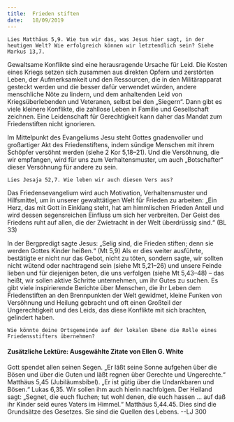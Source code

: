```yaml
---
title:  Frieden stiften
date:   18/09/2019
---
```


`Lies Matthäus 5,9. Wie tun wir das, was Jesus hier sagt, in der heutigen Welt? Wie erfolgreich können wir letztendlich sein? Siehe Markus 13,7.`

Gewaltsame Konflikte sind eine herausragende Ursache für Leid. Die Kosten eines Kriegs setzen sich zusammen aus direkten Opfern und zerstörten Leben, der Aufmerksamkeit und den Ressourcen, die in den Militärapparat gesteckt werden und die besser dafür verwendet würden, andere menschliche Nöte zu lindern, und dem anhaltenden Leid von Kriegsüberlebenden und Veteranen, selbst bei den „Siegern“. Dann gibt es viele kleinere Konflikte, die zahllose Leben in Familie und Gesellschaft zeichnen. Eine Leidenschaft für Gerechtigkeit kann daher das Mandat zum Friedenstiften nicht ignorieren.

Im Mittelpunkt des Evangeliums Jesu steht Gottes gnadenvoller und großartiger Akt des Friedenstiftens, indem sündige Menschen mit ihrem Schöpfer versöhnt werden (siehe 2 Kor 5,18–21). Und die Versöhnung, die wir empfangen, wird für uns zum Verhaltensmuster, um auch „Botschafter“ dieser Versöhnung für andere zu sein.

`Lies Jesaja 52,7. Wie leben wir auch diesen Vers aus?`

Das Friedensevangelium wird auch Motivation, Verhaltensmuster und Hilfsmittel, um in unserer gewalttätigen Welt für Frieden zu arbeiten: „Ein Herz, das mit Gott in Einklang steht, hat am himmlischen Frieden Anteil und wird dessen segensreichen Einfluss um sich her verbreiten. Der Geist des Friedens ruht auf allen, die der Zwietracht in der Welt überdrüssig sind.“ (BL 33)

In der Bergpredigt sagte Jesus: „Selig sind, die Frieden stiften; denn sie werden Gottes Kinder heißen.“ (Mt 5,9) Als er dies weiter ausführte, bestätigte er nicht nur das Gebot, nicht zu töten, sondern sagte, wir sollten nicht wütend oder nachtragend sein (siehe Mt 5,21–26) und unsere Feinde lieben und für diejenigen beten, die uns verfolgen (siehe Mt 5,43–48) – das heißt, wir sollen aktive Schritte unternehmen, um ihr Gutes zu suchen. Es gibt viele inspirierende Berichte über Menschen, die ihr Leben dem Friedenstiften an den Brennpunkten der Welt gewidmet, kleine Funken von Versöhnung und Heilung gebracht und oft einen Großteil der Ungerechtigkeit und des Leids, das diese Konflikte mit sich brachten, gelindert haben.

`Wie könnte deine Ortsgemeinde auf der lokalen Ebene die Rolle eines Friedensstifters übernehmen?`

#### Zusätzliche Lektüre: Ausgewählte Zitate von Ellen G. White

Gott spendet allen seinen Segen. „Er läßt seine Sonne aufgehen über die Bösen und über die Guten und läßt regnen über Gerechte und Ungerechte.“ Matthäus 5,45 (Jubiläumsbibel). „Er ist gütig über die Undankbaren und Bösen.“ Lukas 6,35. Wir sollen ihm auch hierin nachfolgen. Der Heiland sagt: „Segnet, die euch fluchen; tut wohl denen, die euch hassen ... auf daß ihr Kinder seid eures Vaters im Himmel.“ Matthäus 5,44.45. Dies sind die Grundsätze des Gesetzes. Sie sind die Quellen des Lebens. --LJ 300